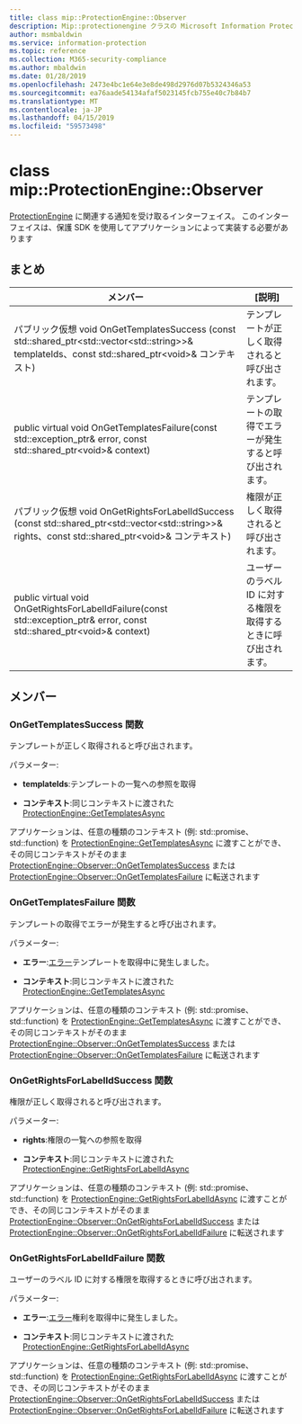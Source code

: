 ```yaml
---
title: class mip::ProtectionEngine::Observer
description: Mip::protectionengine クラスの Microsoft Information Protection (MIP) SDK について説明します。
author: msmbaldwin
ms.service: information-protection
ms.topic: reference
ms.collection: M365-security-compliance
ms.author: mbaldwin
ms.date: 01/28/2019
ms.openlocfilehash: 2473e4bc1e64e3e8de498d2976d07b5324346a53
ms.sourcegitcommit: ea76aade54134afaf5023145fcb755e40c7b84b7
ms.translationtype: MT
ms.contentlocale: ja-JP
ms.lasthandoff: 04/15/2019
ms.locfileid: "59573498"
---
```

# <a name="class-mipprotectionengineobserver"></a>class mip::ProtectionEngine::Observer 
[ProtectionEngine](class_mip_protectionengine.md) に関連する通知を受け取るインターフェイス。
このインターフェイスは、保護 SDK を使用してアプリケーションによって実装する必要があります
  
## <a name="summary"></a>まとめ
 メンバー                        | [説明]                                
--------------------------------|---------------------------------------------
パブリック仮想 void OnGetTemplatesSuccess (const std::shared_ptr\<std::vector\<std::string\>\>& templateIds、const std::shared_ptr\<void\>& コンテキスト)  |  テンプレートが正しく取得されると呼び出されます。
public virtual void OnGetTemplatesFailure(const std::exception_ptr& error, const std::shared_ptr\<void\>& context)  |  テンプレートの取得でエラーが発生すると呼び出されます。
パブリック仮想 void OnGetRightsForLabelIdSuccess (const std::shared_ptr\<std::vector\<std::string\>\>& rights、const std::shared_ptr\<void\>& コンテキスト)  |  権限が正しく取得されると呼び出されます。
public virtual void OnGetRightsForLabelIdFailure(const std::exception_ptr& error, const std::shared_ptr\<void\>& context)  |  ユーザーのラベル ID に対する権限を取得するときに呼び出されます。
  
## <a name="members"></a>メンバー
  
### <a name="ongettemplatessuccess-function"></a>OnGetTemplatesSuccess 関数
テンプレートが正しく取得されると呼び出されます。

パラメーター:  
* **templateIds**:テンプレートの一覧への参照を取得 


* **コンテキスト**:同じコンテキストに渡された[ProtectionEngine::GetTemplatesAsync](class_mip_protectionengine.md#gettemplatesasync-function)


アプリケーションは、任意の種類のコンテキスト (例: std::promise、std::function) を [ProtectionEngine::GetTemplatesAsync](class_mip_protectionengine.md#gettemplatesasync-function) に渡すことができ、その同じコンテキストがそのまま [ProtectionEngine::Observer::OnGetTemplatesSuccess](class_mip_protectionengine_observer.md#ongettemplatessuccess-function) または [ProtectionEngine::Observer::OnGetTemplatesFailure](class_mip_protectionengine_observer.md#ongettemplatesfailure-function) に転送されます
  
### <a name="ongettemplatesfailure-function"></a>OnGetTemplatesFailure 関数
テンプレートの取得でエラーが発生すると呼び出されます。

パラメーター:  
* **エラー**:[エラー](class_mip_error.md)テンプレートを取得中に発生しました。 


* **コンテキスト**:同じコンテキストに渡された[ProtectionEngine::GetTemplatesAsync](class_mip_protectionengine.md#gettemplatesasync-function)


アプリケーションは、任意の種類のコンテキスト (例: std::promise、std::function) を [ProtectionEngine::GetTemplatesAsync](class_mip_protectionengine.md#gettemplatesasync-function) に渡すことができ、その同じコンテキストがそのまま [ProtectionEngine::Observer::OnGetTemplatesSuccess](class_mip_protectionengine_observer.md#ongettemplatessuccess-function) または [ProtectionEngine::Observer::OnGetTemplatesFailure](class_mip_protectionengine_observer.md#ongettemplatesfailure-function) に転送されます
  
### <a name="ongetrightsforlabelidsuccess-function"></a>OnGetRightsForLabelIdSuccess 関数
権限が正しく取得されると呼び出されます。

パラメーター:  
* **rights**:権限の一覧への参照を取得 


* **コンテキスト**:同じコンテキストに渡された[ProtectionEngine::GetRightsForLabelIdAsync](class_mip_protectionengine.md#getrightsforlabelidasync-function)


アプリケーションは、任意の種類のコンテキスト (例: std::promise、std::function) を [ProtectionEngine::GetRightsForLabelIdAsync](class_mip_protectionengine.md#getrightsforlabelidasync-function) に渡すことができ、その同じコンテキストがそのまま [ProtectionEngine::Observer::OnGetRightsForLabelIdSuccess](class_mip_protectionengine_observer.md#ongetrightsforlabelidsuccess-function) または [ProtectionEngine::Observer::OnGetRightsForLabelIdFailure](class_mip_protectionengine_observer.md#ongetrightsforlabelidfailure-function) に転送されます
  
### <a name="ongetrightsforlabelidfailure-function"></a>OnGetRightsForLabelIdFailure 関数
ユーザーのラベル ID に対する権限を取得するときに呼び出されます。

パラメーター:  
* **エラー**:[エラー](class_mip_error.md)権利を取得中に発生しました。 


* **コンテキスト**:同じコンテキストに渡された[ProtectionEngine::GetRightsForLabelIdAsync](class_mip_protectionengine.md#getrightsforlabelidasync-function)


アプリケーションは、任意の種類のコンテキスト (例: std::promise、std::function) を [ProtectionEngine::GetRightsForLabelIdAsync](class_mip_protectionengine.md#getrightsforlabelidasync-function) に渡すことができ、その同じコンテキストがそのまま [ProtectionEngine::Observer::OnGetRightsForLabelIdSuccess](class_mip_protectionengine_observer.md#ongetrightsforlabelidsuccess-function) または [ProtectionEngine::Observer::OnGetRightsForLabelIdFailure](class_mip_protectionengine_observer.md#ongetrightsforlabelidfailure-function) に転送されます